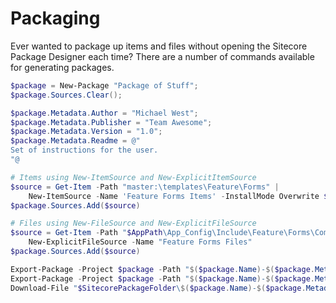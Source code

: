 # Packaging

Ever wanted to package up items and files without opening the Sitecore Package Designer each time? There are a number of commands available for generating packages.

```powershell
$package = New-Package "Package of Stuff";
$package.Sources.Clear();

$package.Metadata.Author = "Michael West";
$package.Metadata.Publisher = "Team Awesome";
$package.Metadata.Version = "1.0";
$package.Metadata.Readme = @"
Set of instructions for the user.
"@

# Items using New-ItemSource and New-ExplicitItemSource
$source = Get-Item -Path "master:\templates\Feature\Forms" | 
    New-ItemSource -Name 'Feature Forms Items' -InstallMode Overwrite $package.Sources.Add($source)
$package.Sources.Add($source)

# Files using New-FileSource and New-ExplicitFileSource
$source = Get-Item -Path "$AppPath\App_Config\Include\Feature\Forms\Company.Feature.Forms.config" | 
    New-ExplicitFileSource -Name "Feature Forms Files"
$package.Sources.Add($source)

Export-Package -Project $package -Path "$($package.Name)-$($package.Metadata.Version).xml"
Export-Package -Project $package -Path "$($package.Name)-$($package.Metadata.Version).zip" -Zip
Download-File "$SitecorePackageFolder\$($package.Name)-$($package.Metadata.Version).zip"
```